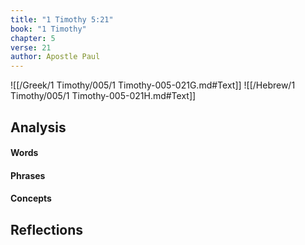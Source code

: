 ```yaml
---
title: "1 Timothy 5:21"
book: "1 Timothy"
chapter: 5
verse: 21
author: Apostle Paul
---
```

![[/Greek/1 Timothy/005/1 Timothy-005-021G.md#Text]]
![[/Hebrew/1 Timothy/005/1 Timothy-005-021H.md#Text]]

## Analysis

#### Words

#### Phrases

#### Concepts

## Reflections
